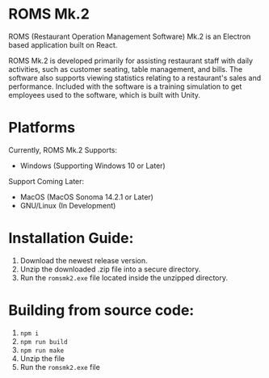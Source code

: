 # ROMS Mk.2

ROMS (Restaurant Operation Management Software) Mk.2 is an Electron based application built on React. 

ROMS Mk.2 is developed primarily for assisting restaurant staff with daily activities, such as customer seating, table management, and bills. The software also supports viewing statistics relating to a restaurant's sales and performance. Included with the software is a training simulation to get employees used to the software, which is built with Unity.

# Platforms
Currently, ROMS Mk.2 Supports:
- Windows (Supporting Windows 10 or Later)

Support Coming Later:
- MacOS (MacOS Sonoma 14.2.1 or Later)
- GNU/Linux (In Development)

# Installation Guide:
1. Download the newest release version.
2. Unzip the downloaded .zip file into a secure directory.
3. Run the `romsmk2.exe` file located inside the unzipped directory.

# Building from source code:
1. `npm i`
2. `npm run build`
3. `npm run make`
4. Unzip the file
5. Run the `romsmk2.exe` file
